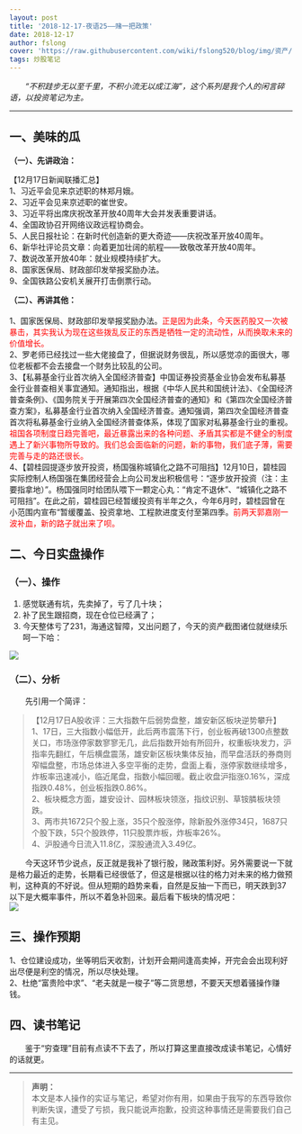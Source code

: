 ```yaml
---
layout: post
title: '2018-12-17-夜语25——赌一把政策'
date: 2018-12-17
author: fslong
cover: 'https://raw.githubusercontent.com/wiki/fslong520/blog/img/资产/资产2018-12-17.jpg'
tags: 炒股笔记
---
```

  
&emsp;&emsp;*“不积跬步无以至千里，不积小流无以成江海”，这个系列是我个人的闲言碎语，以投资笔记为主。*  
   

---
  


## **一、美味的瓜**   

**（一）、先讲政治：**    

【12月17日新闻联播汇总】  
1、习近平会见来京述职的林郑月娥。  
2、习近平会见来京述职的崔世安。  
3、习近平将出席庆祝改革开放40周年大会并发表重要讲话。  
4、全国政协召开网络议政远程协商会。  
5、人民日报社论：在新时代创造新的更大奇迹——庆祝改革开放40周年。  
6、新华社评论员文章：向着更加壮阔的航程——致敬改革开放40周年。   
7、数说改革开放40年：就业规模持续扩大。  
8、国家医保局、财政部印发举报奖励办法。  
9、全国铁路公安机关展开打击倒票行动。              

**（二）、再讲其他：**  
&emsp;&emsp;   
1、国家医保局、财政部印发举报奖励办法。<font color="red">正是因为此条，今天医药股又一次被暴击，其实我认为现在这些拨乱反正的东西是牺牲一定的流动性，从而换取未来的价值增长。</font>  
2、罗老师已经找过一些大佬接盘了，但据说财务很乱，所以感觉凉的面很大，哪位老板都不会去接盘一个财务比较乱的公司。    
3、【私募基金行业首次纳入全国经济普查】中国证券投资基金业协会发布私募基金行业普查相关事宜通知。通知指出，根据《中华人民共和国统计法》、《全国经济普查条例》、《国务院关于开展第四次全国经济普查的通知》和《第四次全国经济普查方案》，私募基金行业首次纳入全国经济普查。通知强调，第四次全国经济普查首次将私募基金行业纳入全国经济普查体系，体现了国家对私募基金行业的重视。<font color="red">祖国各项制度日趋完善吧，最近暴露出来的各种问题、矛盾其实都是不健全的制度遇上了新兴事物所导致的。我们总会面临新的问题，新的事物，我们底子薄，需要完善与走的路还很长。</font>     
4、【碧桂园提逐步放开投资，杨国强称城镇化之路不可阻挡】12月10日，碧桂园实际控制人杨国强在集团经营会上向公司发出积极信号：“逐步放开投资（注：主要指拿地）”。杨国强同时给团队喂下一颗定心丸：“肯定不退休”、“城镇化之路不可阻挡”。在此之前，碧桂园已经暂缓投资有半年之久，今年6月时，碧桂园曾在小范围内宣布“暂缓覆盖、投资拿地、工程款进度支付至第四季。<font color="red">前两天郭嘉刚一波补血，新的路子就出来了呗。</font>    

## **二、今日实盘操作**
### **（一）、操作**
1. 感觉联通有坑，先卖掉了，亏了几十块；
2. 补了民生跟招商，现在仓位已经满了；
3. 今天整体亏了231，海通这智障，又出问题了，今天的资产截图诸位就继续乐呵一下哈：   
     
![](https://raw.githubusercontent.com/wiki/fslong520/blog/img/资产/资产2018-12-17.jpg)
### **（二）、分析**  
 
&emsp;&emsp;先引用一个简评：  
>【12月17日A股收评：三大指数午后弱势盘整，雄安新区板块逆势攀升】  
1、17日，三大指数小幅低开，此后两市震荡下行，创业板再破1300点整数关口，市场涨停家数寥寥无几，此后指数开始有所回升，权重板块发力，沪指率先翻红，午后横盘震荡，雄安新区板块集体反抽，而早盘活跃的券商则窄幅盘整，市场总体进入多空平衡的走势，盘面上看，涨停家数继续增多，炸板率迅速减小，临近尾盘，指数小幅回暖。截止收盘沪指涨0.16%，深成指跌0.48%，创业板指跌0.86%。  
2、板块概念方面，雄安设计、园林板块领涨，指纹识别、草铵膦板块领跌。  
3、两市共1672只个股上涨，35只个股涨停，除新股外涨停34只，1687只个股下跌，5只个股跌停，11只股票炸板，炸板率26%。  
4、沪股通今日流入11.8亿，深股通流入3.49亿。    

&emsp;&emsp;今天这环节少说点，反正就是我补了银行股，赌政策利好。另外需要说一下就是格力最近的走势，长期看已经很低了，但这是根据以往的格力对未来的格力做预判，这种真的不好说。但从短期的趋势来看，自然是反抽一下而已，明天跌到37以下是大概率事件，所以不着急补回来。最后看下板块的情况吧：    
![](https://raw.githubusercontent.com/wiki/fslong520/blog/img/板块/资金流入流出2018-12-17.jpg)   


## **三、操作预期**

1、仓位建设成功，坐等明后天收割，计划开会期间逢高卖掉，开完会会出现利好出尽便是利空的情况，所以尽快处理。  
2、杜绝“富贵险中求”、“老夫就是一梭子”等二货思想，不要天天想着骚操作赚钱。    


## **四、读书笔记**
&emsp;&emsp;鉴于“穷查理”目前有点读不下去了，所以打算这里直接改成读书笔记，心情好的话就更。

---   
  
> **声明：**  
> 本文是本人操作的实证与笔记，希望对你有用，如果由于我写的东西导致你判断失误，遭受了亏损，我只能说声抱歉，投资这种事情还是需要我们自己有主见。